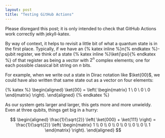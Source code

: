 ```yaml
---
layout: post
title: "Testing GitHub Actions"
---
```


Please disregard this post; it is only intended to check that GitHub Actions work correctly with jekyll-katex.

By way of context, it helps to revisit a little bit of what a quantum state is in the first place. Typically, if we have an {% katex inline %}n{% endkatex %}-qubit register, we think of a state {% katex inline %}\ket{\psi}{% endkatex %} of that register as being a _vector_ with $2^n$ complex elements; one for each possible classical bit string on $n$ bits.

For example, when we write out a state in Dirac notation like $\ket{00}$, we could have also written that same state out as a vector on four elements:

{% katex %}
\begin{aligned}
    \ket{00} = \left( \begin{matrix}
        1 \\ 0 \\ 0 \\ 0
    \end{matrix} \right).
\end{aligned}
{% endkatex %}

As our system gets larger and larger, this gets more and more unwieldy. Even at three qubits, things get big in a hurry:

$$
\begin{aligned}
    \frac{1}{\sqrt{2}} \left(
        \ket{000} +
        \ket{111}
    \right) = \frac{1}{\sqrt{2}} \left( \begin{matrix}
        1 \\ 0 \\ 0 \\ 0 \\
        0 \\ 0 \\ 0 \\ 1
    \end{matrix} \right).
\end{aligned}
$$
